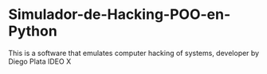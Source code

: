 # Simulador-de-Hacking-POO-en-Python
This is a software that emulates computer hacking of systems, developer by Diego Plata IDEO X
